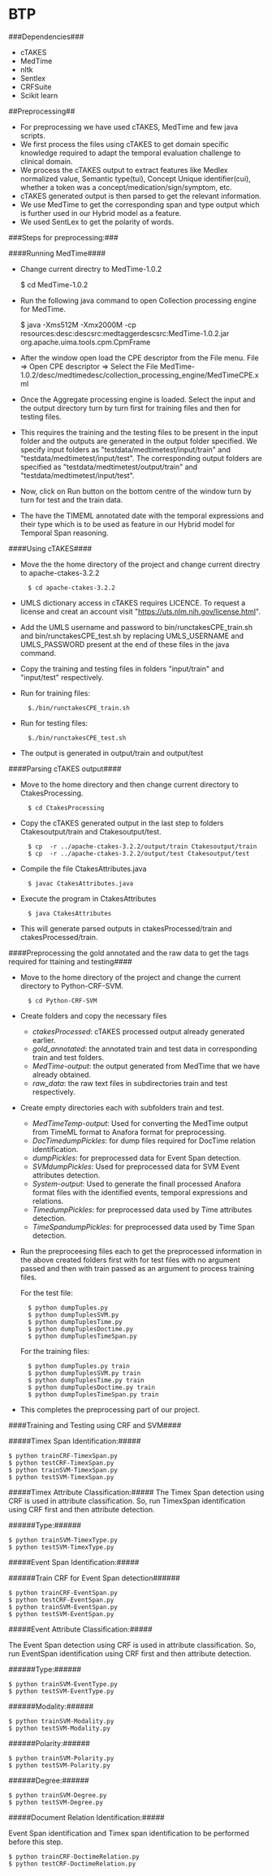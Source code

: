 # BTP #
###Dependencies###
- cTAKES
- MedTime
- nltk
- Sentlex
- CRFSuite
- Scikit learn


##Preprocessing##

- For preprocessing we have used cTAKES, MedTime and few java scripts. 
- We first process the files using cTAKES to get domain specific knowledge required to adapt the temporal evaluation challenge to clinical domain. 
- We process the cTAKES output to extract features like Medlex normalized value, Semantic type(tui), Concept Unique identifier(cui), whether a token was a concept/medication/sign/symptom, etc. 
- cTAKES generated output is then parsed to get the relevant information. 
- We use MedTime to get the corresponding span and type output which is further used in our Hybrid model as a feature.
- We used SentLex to get the polarity of words.

###Steps for preprocessing:###

####Running MedTime####

- Change current directry to MedTime-1.0.2

	$ cd MedTime-1.0.2

- Run the following java command to open Collection processing engine for MedTime.

	$ java -Xms512M -Xmx2000M -cp resources:desc:descsrc:medtaggerdescsrc:MedTime-1.0.2.jar org.apache.uima.tools.cpm.CpmFrame

- After the window open load the CPE descriptor from the File menu.
	File => Open CPE descriptor => Select the File MedTime-1.0.2/desc/medtimedesc/collection_processing_engine/MedTimeCPE.xml
- Once the Aggregate processing engine is loaded. Select the input and the output directory turn by turn first for training files and then for testing files.

- This requires the training and the testing files to be present in the input folder and the outputs are generated in the output folder specified. We specify input folders as "testdata/medtimetest/input/train" and "testdata/medtimetest/input/test". The corresponding output folders are specified as "testdata/medtimetest/output/train" and "testdata/medtimetest/input/test".

- Now, click on Run button on the bottom centre of the window turn by turn for test and the train data.

- The have the TIMEML annotated date with the temporal expressions and their type which is to be used as feature in our Hybrid model for Temporal Span reasoning.


####Using cTAKES####

- Move the the home directory of the project and change current directry to apache-ctakes-3.2.2

		$ cd apache-ctakes-3.2.2

- UMLS dictionary access in cTAKES requires LICENCE. To request a license and creat an account visit "https://uts.nlm.nih.gov/license.html".

- Add the UMLS username and password to bin/runctakesCPE_train.sh and bin/runctakesCPE_test.sh by replacing UMLS_USERNAME and UMLS_PASSWORD present at the end of these files in the java command.

- Copy the training and testing files in folders "input/train" and "input/test" respectively.

- Run for training files:

		$./bin/runctakesCPE_train.sh

- Run for testing files:

		$./bin/runctakesCPE_test.sh

- The output is generated in output/train and output/test

####Parsing cTAKES output####

- Move to the home directory and then change current directory to CtakesProcessing.

		$ cd CtakesProcessing

- Copy the cTAKES generated output in the last step to folders Ctakesoutput/train and Ctakesoutput/test.

		$ cp  -r ../apache-ctakes-3.2.2/output/train Ctakesoutput/train
		$ cp  -r ../apache-ctakes-3.2.2/output/test Ctakesoutput/test

- Compile the file CtakesAttributes.java

		$ javac CtakesAttributes.java

- Execute the program in CtakesAttributes

		$ java CtakesAttributes

- This will generate parsed outputs in ctakesProcessed/train and ctakesProcessed/train.


####Preprocessing the gold annotated and the raw data to get the tags required for ttaining and testing####

- Move to the home directory of the project and change the current directory to Python-CRF-SVM.

		$ cd Python-CRF-SVM

- Create folders and copy the necessary files
	- *ctakesProcessed*: cTAKES processed output already generated earlier.
	- *gold_annotated*: the annotated train and test data in corresponding train and test folders.
	- *MedTime-output*: the output generated from MedTime that we have already obtained.
	- *raw_data*: the raw text files in subdirectories train and test respectively.

- Create empty directories each with subfolders train and test.
	- *MedTimeTemp-output*: Used for converting the MedTime output from TimeML format to Anafora format for preprocessing.
	- *DocTimedumpPickles*: for dump files required for DocTime relation identification.
	- *dumpPickles*: for preprocessed data for Event Span detection.
	- *SVMdumpPickles*: Used for preprocessed data for SVM Event attributes detection.
	- *System-output*: Used to generate the finall processed Anafora format files with the identified events, temporal expressions and 		relations.
	- *TimedumpPickles*: for preprocessed data used by Time attributes detection.
	- *TimeSpandumpPickles*: for preprocessed data used by Time Span detection.

- Run the preproceesing files each to get the preprocessed information in the above created folders first with for test files with no argument passed and then with train passed as an argument to process training files.

	For the test file:

		$ python dumpTuples.py
		$ python dumpTuplesSVM.py
		$ python dumpTuplesTime.py
		$ python dumpTuplesDoctime.py
		$ python dumpTuplesTimeSpan.py

	For the training files:

		$ python dumpTuples.py train
		$ python dumpTuplesSVM.py train
		$ python dumpTuplesTime.py train
		$ python dumpTuplesDoctime.py train
		$ python dumpTuplesTimeSpan.py train

- This completes the preprocessing part of our project.


####Training and Testing using CRF and SVM####

#####Timex Span Identification:#####

	$ python trainCRF-TimexSpan.py
	$ python testCRF-TimexSpan.py
	$ python trainSVM-TimexSpan.py
	$ python testSVM-TimexSpan.py

#####Timex Attribute Classification:#####
The Timex Span detection using CRF is used in attribute classification. So, run TimexSpan identification using CRF first and then attribute detection.

######Type:######

	$ python trainSVM-TimexType.py
	$ python testSVM-TimexType.py

#####Event Span Identification:#####

######Train CRF for Event Span detection######

	$ python trainCRF-EventSpan.py
	$ python testCRF-EventSpan.py
	$ python trainSVM-EventSpan.py
	$ python testSVM-EventSpan.py


#####Event Attribute Classification:#####

The Event Span detection using CRF is used in attribute classification. So, run EventSpan identification using CRF first and then attribute detection.

######Type:######

	$ python trainSVM-EventType.py
	$ python testSVM-EventType.py	

######Modality:######

	$ python trainSVM-Modality.py
	$ python testSVM-Modality.py

######Polarity:######

	$ python trainSVM-Polarity.py
	$ python testSVM-Polarity.py

######Degree:######

	$ python trainSVM-Degree.py
	$ python testSVM-Degree.py


#####Document Relation Identification:#####

Event Span identification and Timex span identification to be performed before this step.

	$ python trainCRF-DoctimeRelation.py
	$ python testCRF-DoctimeRelation.py
